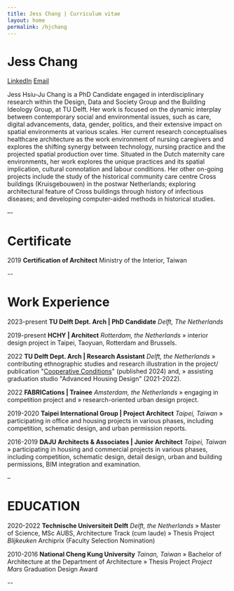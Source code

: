 ```yaml
---
title: Jess Chang | Curriculum vitae
layout: home
permalink: /hjchang
---
```


# Jess Chang

[LinkedIn](https://www.linkedin.com/in/jess-chang-7173b2274/) [Email](info@hchy.tw)

Jess Hsiu-Ju Chang is a PhD Candidate engaged in interdisciplinary research within the Design, Data and Society Group and the Building Ideology Group, at TU Delft. Her work is focused on the dynamic interplay between contemporary social and environmental issues, such as care, digital advancements, data, gender, politics, and their extensive impact on spatial environments at various scales. Her current research conceptualises healthcare architecture as the work environment of nursing caregivers and explores the shifting synergy between technology, nursing practice and the projected spatial production over time. Situated in the Dutch maternity care environments, her work explores the unique practices and its spatial implication, cultural connotation and labour conditions. Her other on-going projects include the study of the historical community care centre Cross buildings (Kruisgebouwen) in the postwar Netherlands; exploring architectural feature of Cross buildings through history of infectious diseases; and developing computer-aided methods in historical studies.

–-

# Certificate

2019
**Certification of Architect**
Ministry of the Interior, Taiwan

--

# Work Experience

2023-present
**TU Delft Dept. Arch | PhD Candidate**
_Delft, The Netherlands_

2019-present
**HCHY | Architect**
_Rotterdam, the Netherlands_
» interior design project in Taipei, Taoyuan, Rotterdam and Brussels.

2022
**TU Delft Dept. Arch | Research Assistant**
_Delft, the Netherlands_
» contributing ethnographic studies and research illustration in the project/ publication "[Cooperative Conditions](https://verlag.gta.arch.ethz.ch/de/gta:book_51aa8ea3-e063-464d-afa6-079f20061123)" (published 2024) and,
» assisting graduation studio "Advanced Housing Design" (2021-2022).

2022
**FABRICations | Trainee**
_Amsterdam, the Netherlands_
» engaging in competition project and
» research-oriented urban design project.

2019-2020
**Taipei International Group | Project Architect**
_Taipei, Taiwan_
» participating in office and housing projects in various phases, including competition, schematic design, and urban permission reports.

2016-2019
**DAJU Architects & Associates | Junior Architect**
_Taipei, Taiwan_
» participating in housing and commercial projects in various phases, including competition, schematic design, detail design, urban and building permissions, BIM integration and examination.

–

# EDUCATION

2020-2022
**Technische Universiteit Delft**
_Delft, the Netherlands_
» Master of Science, MSc AUBS, Architecture Track (cum laude)
» Thesis Project _Blijkeuken_ Archiprix (Faculty Selection Nomination)

2010-2016
**National Cheng Kung University**
_Tainan, Taiwan_
» Bachelor of Architecture at the Department of Architecture
» Thesis Project _Project Mars_ Graduation Design Award

--
